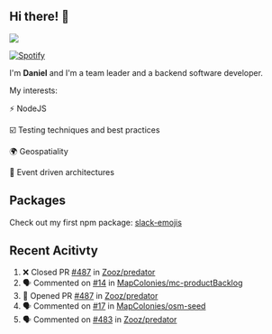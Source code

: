 ## Hi there! 👋

<p>
  <img src="https://github-readme-stats.vercel.app/api?username=syncush&theme=tokyonight">
</p>

[![Spotify](https://novatorem-rust.vercel.app/api/spotify)](https://open.spotify.com/user/syncush)

I'm **Daniel** and I'm a team leader and a backend software developer.

My interests:

⚡ NodeJS

☑️ Testing techniques and best practices

🌍 Geospatiality

🧠 Event driven architectures

## Packages
Check out my first npm package: [slack-emojis](https://www.npmjs.com/package/slack-emojis)

## Recent Acitivty
<!--START_SECTION:activity-->
1. ❌ Closed PR [#487](https://github.com/Zooz/predator/pull/487) in [Zooz/predator](https://github.com/Zooz/predator)
2. 🗣 Commented on [#14](https://github.com/MapColonies/mc-productBacklog/issues/14) in [MapColonies/mc-productBacklog](https://github.com/MapColonies/mc-productBacklog)
3. 💪 Opened PR [#487](https://github.com/Zooz/predator/pull/487) in [Zooz/predator](https://github.com/Zooz/predator)
4. 🗣 Commented on [#17](https://github.com/MapColonies/osm-seed/issues/17) in [MapColonies/osm-seed](https://github.com/MapColonies/osm-seed)
5. 🗣 Commented on [#483](https://github.com/Zooz/predator/issues/483) in [Zooz/predator](https://github.com/Zooz/predator)
<!--END_SECTION:activity-->
